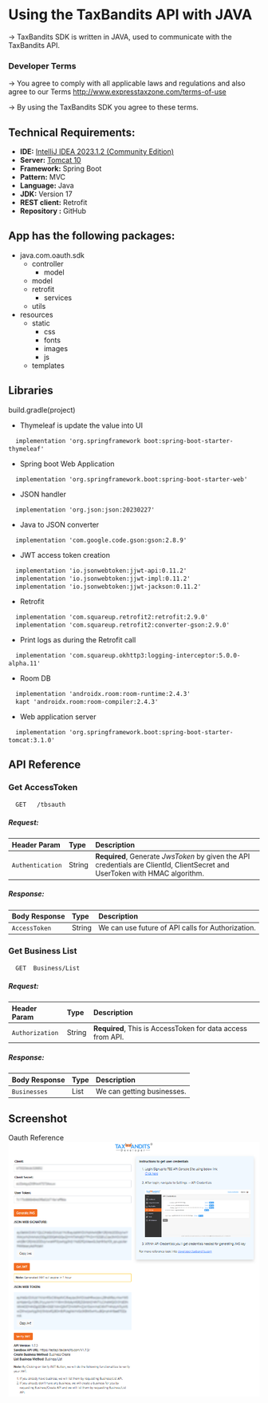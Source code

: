 # Using the TaxBandits API with JAVA

-> TaxBandits SDK is written in JAVA, used to communicate with the TaxBandits API.

### Developer Terms

-> You agree to comply with all applicable laws and regulations and also agree to our
Terms http://www.expresstaxzone.com/terms-of-use

-> By using the TaxBandits SDK you agree to these terms.

## Technical Requirements:

- **IDE:** [IntelliJ IDEA 2023.1.2 (Community Edition)](https://www.jetbrains.com/idea/download/?var=1&section=windows)
- **Server:** [Tomcat 10](https://tomcat.apache.org/download-10.cgi)
- **Framework:** Spring Boot
- **Pattern:** MVC
- **Language:** Java
- **JDK:** Version 17
- **REST client:** Retrofit
- **Repository :** GitHub

## App has the following packages:

- java.com.oauth.sdk
    - controller
        - model
    - model
    - retrofit
        - services
    - utils
- resources
    - static
        - css
        - fonts
        - images
        - js
    - templates

## Libraries

build.gradle(project)

- Thymeleaf is update the value into UI

``` dependencies
  implementation 'org.springframework boot:spring-boot-starter-thymeleaf'
```

- Spring boot Web Application

``` dependencies
  implementation 'org.springframework.boot:spring-boot-starter-web'
```

- JSON handler

``` dependencies
  implementation 'org.json:json:20230227'
```

- Java to JSON converter

``` dependencies
  implementation 'com.google.code.gson:gson:2.8.9'
```

- JWT access token creation

``` dependencies
  implementation 'io.jsonwebtoken:jjwt-api:0.11.2'
  implementation 'io.jsonwebtoken:jjwt-impl:0.11.2'
  implementation 'io.jsonwebtoken:jjwt-jackson:0.11.2'
```

- Retrofit

``` dependencies
  implementation 'com.squareup.retrofit2:retrofit:2.9.0'
  implementation 'com.squareup.retrofit2:converter-gson:2.9.0'
```

- Print logs as during the Retrofit call

``` dependencies
  implementation 'com.squareup.okhttp3:logging-interceptor:5.0.0-alpha.11'
```

- Room DB

``` dependencies
  implementation 'androidx.room:room-runtime:2.4.3'
  kapt 'androidx.room:room-compiler:2.4.3'
```

- Web application server

``` dependencies
  implementation 'org.springframework.boot:spring-boot-starter-tomcat:3.1.0'
```

## API Reference

### Get AccessToken

``` https
  GET   /tbsauth
```

##### Request:

| Header Param     | Type   | Description                                                                                                                  |
|:-----------------|:-------|:-----------------------------------------------------------------------------------------------------------------------------|
| `Authentication` | String | **Required**, Generate *JwsToken* by given the API credentials are ClientId, ClientSecret and UserToken with HMAC algorithm. |

##### Response:

| Body Response | Type   | Description                                       |
|:--------------|:-------|:--------------------------------------------------|
| `AccessToken` | String | We can use future of API calls for Authorization. |

### Get Business List

``` https
  GET  Business/List
```

##### Request:

| Header Param    | Type   | Description                                                 |
|:----------------|:-------|:------------------------------------------------------------|
| `Authorization` | String | **Required**, This is AccessToken for data access from API. |

##### Response:

| Body Response | Type | Description                |
|:--------------|:-----|:---------------------------|
| `Businesses`  | List | We can getting businesses. |

## Screenshot

Oauth Reference![oauth_reference.png](src%2Fmain%2Fresources%2Fstatic%2Fimages%2Foauth_reference.png)

